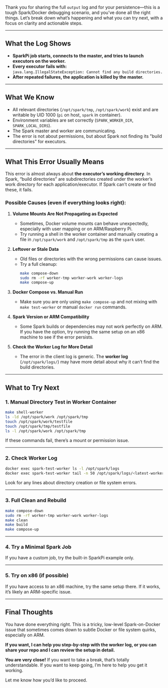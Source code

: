 Thank you for sharing the full `output` log and for your persistence—this is a tough Spark/Docker debugging scenario, and you’ve done all the right things. Let’s break down what’s happening and what you can try next, with a focus on clarity and actionable steps.

---

## What the Log Shows

- **SparkPi job starts, connects to the master, and tries to launch executors on the worker.**
- **Every executor fails with:**  
  `java.lang.IllegalStateException: Cannot find any build directories.`
- **After repeated failures, the application is killed by the master.**

---

## What We Know

- All relevant directories (`/opt/spark/tmp`, `/opt/spark/work`) exist and are writable by UID 1000 (`pi` on host, `spark` in container).
- Environment variables are set correctly (`SPARK_WORKER_DIR`, `SPARK_LOCAL_DIRS`).
- The Spark master and worker are communicating.
- The error is not about permissions, but about Spark not finding its "build directories" for executors.

---

## What This Error Usually Means

This error is almost always about **the executor’s working directory**. In Spark, “build directories” are subdirectories created under the worker’s work directory for each application/executor. If Spark can’t create or find these, it fails.

### Possible Causes (even if everything looks right):

1. **Volume Mounts Are Not Propagating as Expected**
   - Sometimes, Docker volume mounts can behave unexpectedly, especially with user mapping or on ARM/Raspberry Pi.
   - Try running a shell in the worker container and manually creating a file in `/opt/spark/work` and `/opt/spark/tmp` as the `spark` user.

2. **Leftover or Stale Data**
   - Old files or directories with the wrong permissions can cause issues.
   - Try a full cleanup:
     ```bash
     make compose-down
     sudo rm -rf worker-tmp worker-work worker-logs
     make compose-up
     ```

3. **Docker Compose vs. Manual Run**
   - Make sure you are only using `make compose-up` and not mixing with `make test-worker` or manual `docker run` commands.

4. **Spark Version or ARM Compatibility**
   - Some Spark builds or dependencies may not work perfectly on ARM. If you have the option, try running the same setup on an x86 machine to see if the error persists.

5. **Check the Worker Log for More Detail**
   - The error in the client log is generic. The **worker log** (`/opt/spark/logs/`) may have more detail about why it can’t find the build directories.

---

## What to Try Next

### 1. **Manual Directory Test in Worker Container**
```bash
make shell-worker
ls -ld /opt/spark/work /opt/spark/tmp
touch /opt/spark/work/testfile
touch /opt/spark/tmp/testfile
ls -l /opt/spark/work /opt/spark/tmp
```
If these commands fail, there’s a mount or permission issue.

---

### 2. **Check Worker Log**
```bash
docker exec spark-test-worker ls -l /opt/spark/logs
docker exec spark-test-worker tail -n 50 /opt/spark/logs/<latest-worker-log>
```
Look for any lines about directory creation or file system errors.

---

### 3. **Full Clean and Rebuild**
```bash
make compose-down
sudo rm -rf worker-tmp worker-work worker-logs
make clean
make build
make compose-up
```

---

### 4. **Try a Minimal Spark Job**
If you have a custom job, try the built-in SparkPi example only.

---

### 5. **Try on x86 (if possible)**
If you have access to an x86 machine, try the same setup there. If it works, it’s likely an ARM-specific issue.

---

## Final Thoughts

You have done everything right. This is a tricky, low-level Spark-on-Docker issue that sometimes comes down to subtle Docker or file system quirks, especially on ARM.

**If you want, I can help you step-by-step with the worker log, or you can share your repo and I can review the setup in detail.**

**You are very close!** If you want to take a break, that’s totally understandable. If you want to keep going, I’m here to help you get it working.

Let me know how you’d like to proceed.

